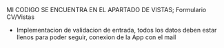 MI CODIGO SE ENCUENTRA EN EL APARTADO DE VISTAS; Formulario CV/Vistas

- Implementacion de validacion de entrada, todos los datos deben estar llenos para poder seguir, conexion de la App con el mail
